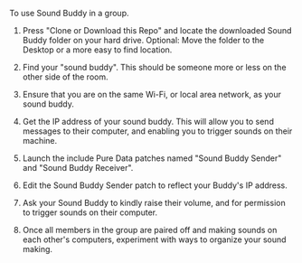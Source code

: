 To use Sound Buddy in a group.

1) Press "Clone or Download this Repo" and locate the downloaded Sound Buddy folder on your hard drive.
Optional: Move the folder to the Desktop or a more easy to find location.

2) Find your "sound buddy". This should be someone more or less on the other side of the room.
3) Ensure that you are on the same Wi-Fi, or local area network, as your sound buddy.
4) Get the IP address of your sound buddy. This will allow you to send messages to their computer, and enabling you to trigger sounds on their machine.
5) Launch the include Pure Data patches named "Sound Buddy Sender" and "Sound Buddy Receiver".
6) Edit the Sound Buddy Sender patch to reflect your Buddy's IP address. 
7) Ask your Sound Buddy to kindly raise their volume, and for permission to trigger sounds on their computer.
8) Once all members in the group are paired off and making sounds on each other's computers, experiment with ways to organize your sound making.
